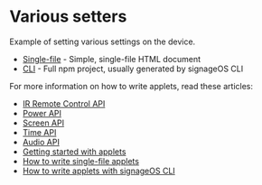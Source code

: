 # Various setters

Example of setting various settings on the device.

* [Single-file](singlefile-applet) - Simple, single-file HTML document
* [CLI](cli-applet) - Full npm project, usually generated by signageOS CLI

For more information on how to write applets, read these articles:

* [IR Remote Control API](https://developers.signageos.io/sdk/management/js-management-remote-control)
* [Power API](https://developers.signageos.io/sdk/management/js-management-power)
* [Screen API](https://developers.signageos.io/sdk/management/js-management-screen)
* [Time API](https://developers.signageos.io/sdk/management/js-management-time)
* [Audio API](https://developers.signageos.io/sdk/management/js-management-audio)
* [Getting started with applets](https://docs.signageos.io/hc/en-us/articles/4405068855570-Introduction-to-Applets)
* [How to write single-file applets](https://docs.signageos.io/hc/en-us/articles/4405011600274)
* [How to write applets with signageOS CLI](https://docs.signageos.io/hc/en-us/articles/4405070294674)
